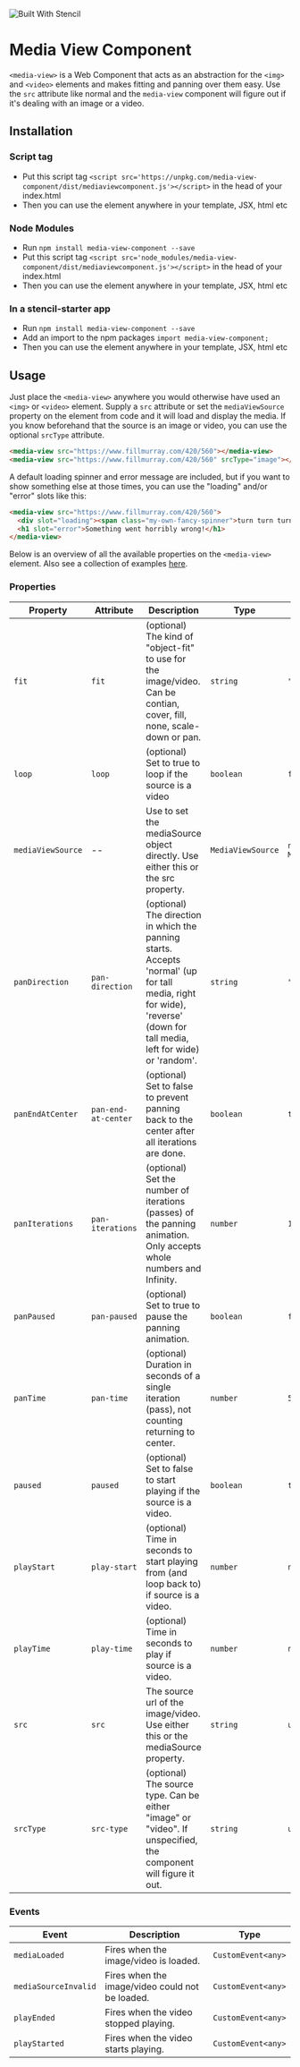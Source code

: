 ![Built With Stencil](https://img.shields.io/badge/-Built%20With%20Stencil-16161d.svg?logo=data%3Aimage%2Fsvg%2Bxml%3Bbase64%2CPD94bWwgdmVyc2lvbj0iMS4wIiBlbmNvZGluZz0idXRmLTgiPz4KPCEtLSBHZW5lcmF0b3I6IEFkb2JlIElsbHVzdHJhdG9yIDE5LjIuMSwgU1ZHIEV4cG9ydCBQbHVnLUluIC4gU1ZHIFZlcnNpb246IDYuMDAgQnVpbGQgMCkgIC0tPgo8c3ZnIHZlcnNpb249IjEuMSIgaWQ9IkxheWVyXzEiIHhtbG5zPSJodHRwOi8vd3d3LnczLm9yZy8yMDAwL3N2ZyIgeG1sbnM6eGxpbms9Imh0dHA6Ly93d3cudzMub3JnLzE5OTkveGxpbmsiIHg9IjBweCIgeT0iMHB4IgoJIHZpZXdCb3g9IjAgMCA1MTIgNTEyIiBzdHlsZT0iZW5hYmxlLWJhY2tncm91bmQ6bmV3IDAgMCA1MTIgNTEyOyIgeG1sOnNwYWNlPSJwcmVzZXJ2ZSI%2BCjxzdHlsZSB0eXBlPSJ0ZXh0L2NzcyI%2BCgkuc3Qwe2ZpbGw6I0ZGRkZGRjt9Cjwvc3R5bGU%2BCjxwYXRoIGNsYXNzPSJzdDAiIGQ9Ik00MjQuNywzNzMuOWMwLDM3LjYtNTUuMSw2OC42LTkyLjcsNjguNkgxODAuNGMtMzcuOSwwLTkyLjctMzAuNy05Mi43LTY4LjZ2LTMuNmgzMzYuOVYzNzMuOXoiLz4KPHBhdGggY2xhc3M9InN0MCIgZD0iTTQyNC43LDI5Mi4xSDE4MC40Yy0zNy42LDAtOTIuNy0zMS05Mi43LTY4LjZ2LTMuNkgzMzJjMzcuNiwwLDkyLjcsMzEsOTIuNyw2OC42VjI5Mi4xeiIvPgo8cGF0aCBjbGFzcz0ic3QwIiBkPSJNNDI0LjcsMTQxLjdIODcuN3YtMy42YzAtMzcuNiw1NC44LTY4LjYsOTIuNy02OC42SDMzMmMzNy45LDAsOTIuNywzMC43LDkyLjcsNjguNlYxNDEuN3oiLz4KPC9zdmc%2BCg%3D%3D&colorA=16161d&style=flat-square)

# Media View Component

`<media-view>` is a Web Component that acts as an abstraction for the `<img>` and `<video>` elements and makes fitting and panning over them easy. Use the `src` attribute like normal and the `media-view` component will figure out if it's dealing with an image or a video.


## Installation

### Script tag
- Put this script tag `<script src='https://unpkg.com/media-view-component/dist/mediaviewcomponent.js'></script>` in the head of your index.html
- Then you can use the element anywhere in your template, JSX, html etc

### Node Modules
- Run `npm install media-view-component --save`
- Put this script tag `<script src='node_modules/media-view-component/dist/mediaviewcomponent.js'></script>` in the head of your index.html
- Then you can use the element anywhere in your template, JSX, html etc

### In a stencil-starter app
- Run `npm install media-view-component --save`
- Add an import to the npm packages `import media-view-component;`
- Then you can use the element anywhere in your template, JSX, html etc


## Usage

Just place the `<media-view>` anywhere you would otherwise have used an `<img>` or `<video>` element. Supply a `src` attribute or set the `mediaViewSource` property on the element from code and it will load and display the media. If you know beforehand that the source is an image or video, you can use the optional `srcType` attribute.
```html
<media-view src="https://www.fillmurray.com/420/560"></media-view>
<media-view src="https://www.fillmurray.com/420/560" srcType="image"></media-view>
```

A default loading spinner and error message are included, but if you want to show something else at those times, you can use the "loading" and/or "error" slots like this:
```html
<media-view src="https://www.fillmurray.com/420/560">
  <div slot="loading"><span class="my-own-fancy-spinner">turn turn turn</span></div>
  <h1 slot="error">Something went horribly wrong!</h1>
</media-view>
```

Below is an overview of all the available properties on the `<media-view>` element. Also see a collection of examples [here](https://codepen.io/EPLKleijntjens/pen/eYOXMyK).


### Properties

| Property          | Attribute           | Description                                                                                                                                                             | Type              | Default                 |
| ----------------- | ------------------- | ----------------------------------------------------------------------------------------------------------------------------------------------------------------------- | ----------------- | ----------------------- |
| `fit`             | `fit`               | (optional) The kind of "object-fit" to use for the image/video. Can be contian, cover, fill, none, scale-down or pan.                                                   | `string`          | `"contain"`             |
| `loop`            | `loop`              | (optional) Set to true to loop if the source is a video                                                                                                                 | `boolean`         | `false`                 |
| `mediaViewSource` | --                  | Use to set the mediaSource object directly. Use either this or the src property.                                                                                        | `MediaViewSource` | `new MediaViewSource()` |
| `panDirection`    | `pan-direction`     | (optional) The direction in which the panning starts. Accepts 'normal' (up for tall media, right for wide), 'reverse' (down for tall media, left for wide) or 'random'. | `string`          | `"normal"`              |
| `panEndAtCenter`  | `pan-end-at-center` | (optional) Set to false to prevent panning back to the center after all iterations are done.                                                                            | `boolean`         | `true`                  |
| `panIterations`   | `pan-iterations`    | (optional) Set the number of iterations (passes) of the panning animation. Only accepts whole numbers and Infinity.                                                     | `number`          | `1`                     |
| `panPaused`       | `pan-paused`        | (optional) Set to true to pause the panning animation.                                                                                                                  | `boolean`         | `false`                 |
| `panTime`         | `pan-time`          | (optional) Duration in seconds of a single iteration (pass), not counting returning to center.                                                                          | `number`          | `5`                     |
| `paused`          | `paused`            | (optional) Set to false to start playing if the source is a video.                                                                                                      | `boolean`         | `true`                  |
| `playStart`       | `play-start`        | (optional) Time in seconds to start playing from (and loop back to) if source is a video.                                                                               | `number`          | `null`                  |
| `playTime`        | `play-time`         | (optional) Time in seconds to play if source is a video.                                                                                                                | `number`          | `null`                  |
| `src`             | `src`               | The source url of the image/video. Use either this or the mediaSource property.                                                                                         | `string`          | `undefined`             |
| `srcType`         | `src-type`          | (optional) The source type. Can be either "image" or "video". If unspecified, the component will figure it out.                                                         | `string`          | `undefined`             |


### Events

| Event                | Description                                     | Type               |
| -------------------- | ----------------------------------------------- | ------------------ |
| `mediaLoaded`        | Fires when the image/video is loaded.           | `CustomEvent<any>` |
| `mediaSourceInvalid` | Fires when the image/video could not be loaded. | `CustomEvent<any>` |
| `playEnded`          | Fires when the video stopped playing.           | `CustomEvent<any>` |
| `playStarted`        | Fires when the video starts playing.            | `CustomEvent<any>` |
